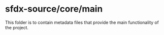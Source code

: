 # sfdx-source/core/main

This folder is to contain metadata files that provide the main functionality of the project.
